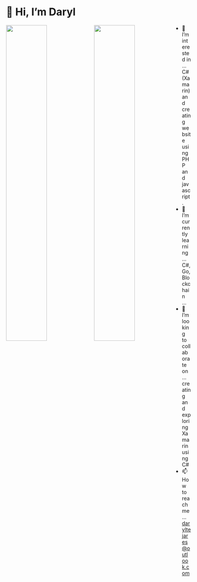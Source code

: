 # 👋 Hi, I’m Daryl

<img align="left" width="47%" src="https://github-readme-stats.vercel.app/api?username=dtejares23&show_icons=true&count_private=true&theme=gruvbox" />
<img align="left" width="47%" src="https://github-readme-stats.vercel.app/api/top-langs/?username=dtejares23&layout=compact&count_private=true&theme=tokyonight" />


- 👀 I’m interested in ... C# (Xamarin) and creating website using PHP and javascript.
- 🌱 I’m currently learning ... C#, Go, Blockchain ...
- 💞️ I’m looking to collaborate on ... creating and exploring Xamarin using C#
- 📫 How to reach me ... daryltejares@outlook.com

<!---
dtejares23/dtejares23 is a ✨ special ✨ repository because its `README.md` (this file) appears on your GitHub profile.
You can click the Preview link to take a look at your changes.
--->





